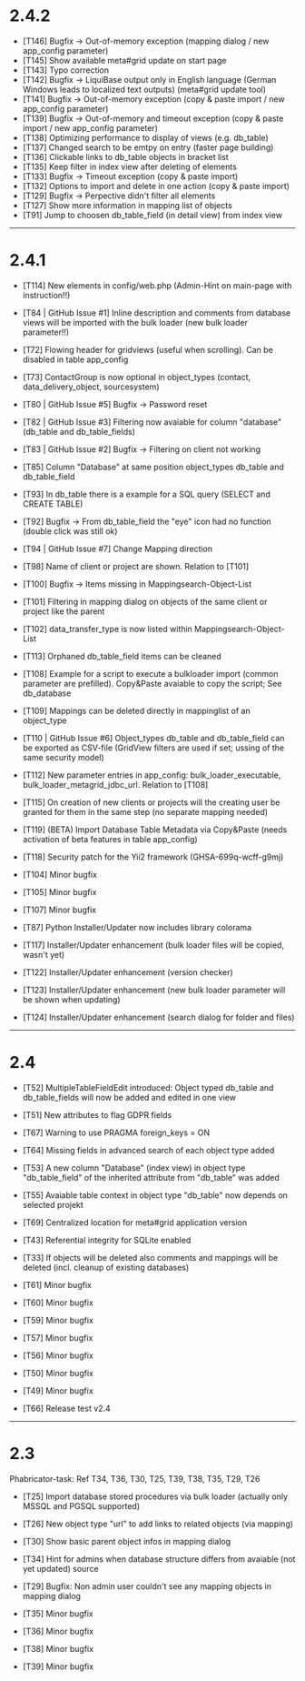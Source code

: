 # 2.4.2

- [T146]                    Bugfix -> Out-of-memory exception (mapping dialog / new app_config parameter)
- [T145]                    Show available meta#grid update on start page
- [T143]                    Typo correction
- [T142]                    Bugfix -> LiquiBase output only in English language (German Windows leads to localized text outputs) (meta#grid update tool)
- [T141]                    Bugfix -> Out-of-memory exception (copy & paste import / new app_config parameter)
- [T139]                    Bugfix -> Out-of-memory and timeout exception (copy & paste import / new app_config parameter)
- [T138]                    Optimizing performance to display of views (e.g. db_table)
- [T137]                    Changed search to be emtpy on entry (faster page building)
- [T136]                    Clickable links to db_table objects in bracket list
- [T135]                    Keep filter in index view after deleting of elements
- [T133]                    Bugfix -> Timeout exception (copy & paste import)
- [T132]                    Options to import and delete in one action (copy & paste import)
- [T129]                    Bugfix -> Perpective didn't filter all elements
- [T127]                    Show more information in mapping list of objects
- [T91]                     Jump to choosen db_table_field (in detail view) from index view
----------------------------------------------------------------------------------------------------

# 2.4.1

- [T114]                    New elements in config/web.php (Admin-Hint on main-page with instruction!!)
- [T84 | GitHub Issue #1]   Inline description and comments from database views will be imported with the bulk loader (new bulk loader parameter!!)

- [T72]                     Flowing header for gridviews (useful when scrolling). Can be disabled in table app_config
- [T73]                     ContactGroup is now optional in object_types (contact, data_delivery_object, sourcesystem)
- [T80 | GitHub Issue #5]   Bugfix -> Password reset
- [T82 | GitHub Issue #3]   Filtering now avaiable for column "database" (db_table and db_table_fields)
- [T83 | GitHub Issue #2]   Bugfix -> Filtering on client not working
- [T85]                     Column "Database" at same position object_types db_table and db_table_field
- [T93]                     In db_table there is a example for a SQL query (SELECT and CREATE TABLE)
- [T92]                     Bugfix -> From db_table_field the "eye" icon had no function (double click was still ok)
- [T94 | GitHub Issue #7]   Change Mapping direction
- [T98]                     Name of client or project are shown. Relation to [T101]
- [T100]                    Bugfix -> Items missing in Mappingsearch-Object-List
- [T101]                    Filtering in mapping dialog on objects of the same client or project like the parent
- [T102]                    data_transfer_type is now listed within Mappingsearch-Object-List
- [T113]                    Orphaned db_table_field items can be cleaned
- [T108]                    Example for a script to execute a bulkloader import (common parameter are prefilled). Copy&Paste avaiable to copy the script; See db_database
- [T109]                    Mappings can be deleted directly in mappinglist of an object_type
- [T110  | GitHub Issue #6] Object_types db_table and db_table_field can be exported as CSV-file (GridView filters are used if set; ussing of the same security model)
- [T112]                    New parameter entries in app_config: bulk_loader_executable, bulk_loader_metagrid_jdbc_url. Relation to [T108]
- [T115]                    On creation of new clients or projects will the creating user be granted for them in the same step (no separate mapping needed)
- [T119]                    (BETA) Import Database Table Metadata via Copy&Paste (needs activation of beta features in table app_config)
                            
- [T118]                    Security patch for the Yii2 framework (GHSA-699q-wcff-g9mj)

- [T104]                    Minor bugfix
- [T105]                    Minor bugfix
- [T107]                    Minor bugfix

- [T87]                     Python Installer/Updater now includes library colorama
- [T117]                    Installer/Updater enhancement (bulk loader files will be copied, wasn't yet)
- [T122]                    Installer/Updater enhancement (version checker)
- [T123]                    Installer/Updater enhancement (new bulk loader parameter will be shown when updating)
- [T124]                    Installer/Updater enhancement (search dialog for folder and files)

----------------------------------------------------------------------------------------------------

# 2.4

- [T52] MultipleTableFieldEdit introduced: Object typed db_table and db_table_fields will now be added and edited in one view
- [T51] New attributes to flag GDPR fields
- [T67] Warning to use PRAGMA foreign_keys = ON 
- [T64] Missing fields in advanced search of each object type added
- [T53] A new column "Database" (index view) in object type "db_table_field" of the inherited attribute from "db_table" was added
- [T55] Avaiable table context in object type "db_table" now depends on selected projekt
- [T69] Centralized location for meta#grid application version
- [T43] Referential integrity for SQLite enabled 
- [T33] If objects will be deleted also comments and mappings will be deleted (incl. cleanup of existing databases)

- [T61] Minor bugfix
- [T60] Minor bugfix
- [T59] Minor bugfix
- [T57] Minor bugfix
- [T56] Minor bugfix
- [T50] Minor bugfix
- [T49] Minor bugfix

- [T66] Release test v2.4

----------------------------------------------------------------------------------------------------

# 2.3

Phabricator-task: Ref T34, T36, T30, T25, T39, T38, T35, T29, T26 


- [T25] Import database stored procedures via bulk loader (actually only MSSQL and PGSQL supported)
- [T26] New object type "url" to add links to related objects (via mapping)
- [T30] Show basic parent object infos in mapping dialog
- [T34] Hint for admins when database structure differs from avaiable (not yet updated) source

- [T29] Bugfix: Non admin user couldn't see any mapping objects in mapping dialog
- [T35] Minor bugfix
- [T36] Minor bugfix
- [T38] Minor bugfix
- [T39] Minor bugfix
